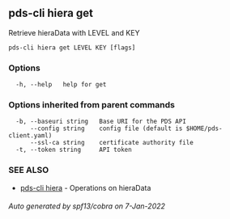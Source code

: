 ## pds-cli hiera get

Retrieve hieraData with LEVEL and KEY

```
pds-cli hiera get LEVEL KEY [flags]
```

### Options

```
  -h, --help   help for get
```

### Options inherited from parent commands

```
  -b, --baseuri string   Base URI for the PDS API
      --config string    config file (default is $HOME/pds-client.yaml)
      --ssl-ca string    certificate authority file
  -t, --token string     API token
```

### SEE ALSO

* [pds-cli hiera](pds-cli_hiera.md)	 - Operations on hieraData

###### Auto generated by spf13/cobra on 7-Jan-2022
